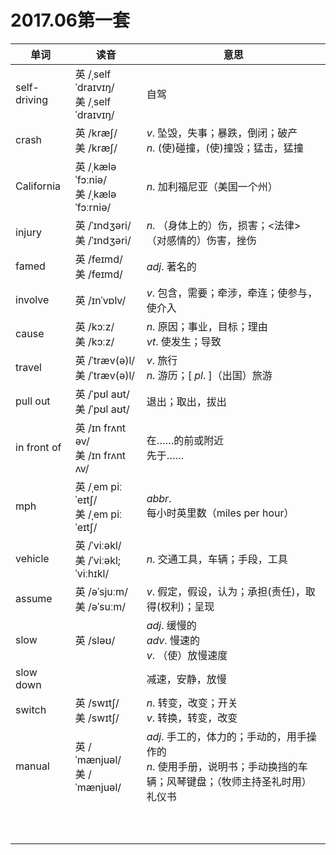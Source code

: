 # 2017.06第一套

| 单词         | 读音                                        | 意思                                                         |
| ------------ | ------------------------------------------- | ------------------------------------------------------------ |
| self-driving | 英 /ˌself ˈdraɪvɪŋ/<br/>美 /ˌself ˈdraɪvɪŋ/ | 自驾                                                         |
| crash        | 英 /kræʃ/<br/>美 /kræʃ/                     | $v.$ 坠毁，失事；暴跌，倒闭；破产 <br/>$n.$ (使)碰撞，(使)撞毁；猛击，猛撞 |
| California   | 英 /ˌkæləˈfɔːniə/<br/>美 /ˌkæləˈfɔːrniə/    | $n.$ 加利福尼亚（美国一个州）                                |
| injury       | 英 /ˈɪndʒəri/<br/>美 /ˈɪndʒəri/             | $n.$ （身体上的）伤，损害；<法律>（对感情的）伤害，挫伤      |
| famed        | 英 /feɪmd/<br/>美 /feɪmd/                   | $adj.$ 著名的                                                |
| involve      | 英 /ɪnˈvɒlv/                                | $v.$ 包含，需要；牵涉，牵连；使参与，使介入                  |
| cause        | 英 /kɔːz/<br/>美 /kɔːz/                     | $n.$ 原因；事业，目标；理由  <br/>$vt.$ 使发生；导致         |
| travel       | 英 /ˈtræv(ə)l/<br/>美 /ˈtræv(ə)l/           | $v.$ 旅行 <br/>$n.$ 游历；[ $pl.$ ]（出国）旅游              |
| pull out     | 英 /ˈpʊl aʊt/<br/>美 /ˈpʊl aʊt/             | 退出；取出，拔出                                             |
| in front of  | 英 /ɪn frʌnt əv/<br/>美 /ɪn frʌnt ʌv/       | 在……的前或附近<br/>先于……                                    |
| mph          | 英 /ˌem piː ˈeɪtʃ/<br/>美 /ˌem piː ˈeɪtʃ/   | $abbr.$ 每小时英里数（miles per hour）                       |
| vehicle      | 英 /ˈviːəkl/<br/>美 /ˈviːəkl; ˈviːhɪkl/     | $n.$ 交通工具，车辆；手段，工具                              |
| assume       | 英 /əˈsjuːm/<br/>美 /əˈsuːm/                | $v.$ 假定，假设，认为；承担(责任)，取得(权利)；呈现          |
| slow         | 英 /sləʊ/                                   | $adj.$ 缓慢的<br />$adv.$ 慢速的  <br/>$v.$ （使）放慢速度   |
| slow down    |                                             | 减速，安静，放慢                                             |
| switch       | 英 /swɪtʃ/<br/>美 /swɪtʃ/                   | $n.$ 转变，改变；开关 <br/>$v.$ 转换，转变，改变             |
| manual       | 英 /ˈmænjuəl/<br/>美 /ˈmænjuəl/             | $adj.$ 手工的，体力的；手动的，用手操作的  <br/>$n.$ 使用手册，说明书；手动换挡的车辆；风琴键盘；（牧师主持圣礼时用）礼仪书 |
|              |                                             |                                                              |
|              |                                             |                                                              |
|              |                                             |                                                              |
|              |                                             |                                                              |
|              |                                             |                                                              |
|              |                                             |                                                              |
|              |                                             |                                                              |
|              |                                             |                                                              |
|              |                                             |                                                              |
|              |                                             |                                                              |

